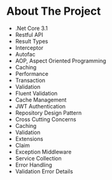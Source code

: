 <h1>About The Project</h1>
<ul>
<li>.Net Core 3.1</li>
<li>Restful API</li>
<li>Result Types</li>
<li>Interceptor</li>
<li>Autofac</li>
<li>AOP, Aspect Oriented Programming</li>
<li>Caching</li>
<li>Performance</li>
<li>Transaction</li>
<li>Validation</li>
<li>Fluent Validation</li>
<li>Cache Management</li>
<li>JWT Authentication</li>
<li>Repository Design Pattern</li>
<li>Cross Cutting Concerns</li>
<li>Caching</li>
<li>Validation</li>
<li>Extensions</li>
<li>Claim</li>
<li>Exception Middleware</li>
<li>Service Collection</li>
<li>Error Handling</li>
<li>Validation Error Details</li>

</ul>
